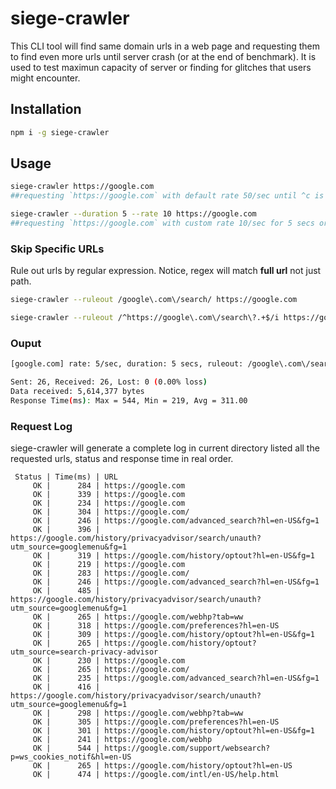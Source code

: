 # siege-crawler
 This CLI tool will find same domain urls in a web page and requesting them to find even more urls until server crash (or at the end of benchmark). It is used to test maximun capacity of server or finding for glitches that users might encounter.


## Installation
```sh
npm i -g siege-crawler
```

## Usage
```sh
siege-crawler https://google.com 
##requesting `https://google.com` with default rate 50/sec until ^c is fired
```
```sh
siege-crawler --duration 5 --rate 10 https://google.com 
##requesting `https://google.com` with custom rate 10/sec for 5 secs or ^c is fired
```

### Skip Specific URLs
Rule out urls by regular expression. Notice, regex will match **full url** not just path. 
```sh
siege-crawler --ruleout /google\.com\/search/ https://google.com 
```
```sh
siege-crawler --ruleout /^https://google\.com\/search\?.+$/i https://google.com 
```
### Ouput
```sh
[google.com] rate: 5/sec, duration: 5 secs, ruleout: /google\.com\/search/i

Sent: 26, Received: 26, Lost: 0 (0.00% loss)
Data received: 5,614,377 bytes
Response Time(ms): Max = 544, Min = 219, Avg = 311.00
```

### Request Log
siege-crawler will generate a complete log in current directory listed all the requested urls, status and response time in real order.
```log
 Status | Time(ms) | URL
     OK |      284 | https://google.com
     OK |      339 | https://google.com
     OK |      234 | https://google.com
     OK |      304 | https://google.com/
     OK |      246 | https://google.com/advanced_search?hl=en-US&fg=1
     OK |      396 | https://google.com/history/privacyadvisor/search/unauth?utm_source=googlemenu&fg=1
     OK |      319 | https://google.com/history/optout?hl=en-US&fg=1
     OK |      219 | https://google.com
     OK |      283 | https://google.com/
     OK |      246 | https://google.com/advanced_search?hl=en-US&fg=1
     OK |      485 | https://google.com/history/privacyadvisor/search/unauth?utm_source=googlemenu&fg=1
     OK |      265 | https://google.com/webhp?tab=ww
     OK |      318 | https://google.com/preferences?hl=en-US
     OK |      309 | https://google.com/history/optout?hl=en-US&fg=1
     OK |      265 | https://google.com/history/optout?utm_source=search-privacy-advisor
     OK |      230 | https://google.com
     OK |      265 | https://google.com/
     OK |      235 | https://google.com/advanced_search?hl=en-US&fg=1
     OK |      416 | https://google.com/history/privacyadvisor/search/unauth?utm_source=googlemenu&fg=1
     OK |      298 | https://google.com/webhp?tab=ww
     OK |      305 | https://google.com/preferences?hl=en-US
     OK |      301 | https://google.com/history/optout?hl=en-US&fg=1
     OK |      241 | https://google.com/webhp
     OK |      544 | https://google.com/support/websearch?p=ws_cookies_notif&hl=en-US
     OK |      265 | https://google.com/history/optout?hl=en-US
     OK |      474 | https://google.com/intl/en-US/help.html
```
